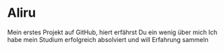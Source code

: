 # Aliru
Mein erstes Projekt auf GitHub, hiert erfährst Du ein wenig über mich
Ich habe mein Studium erfolgreich absolviert und will Erfahrung sammeln
